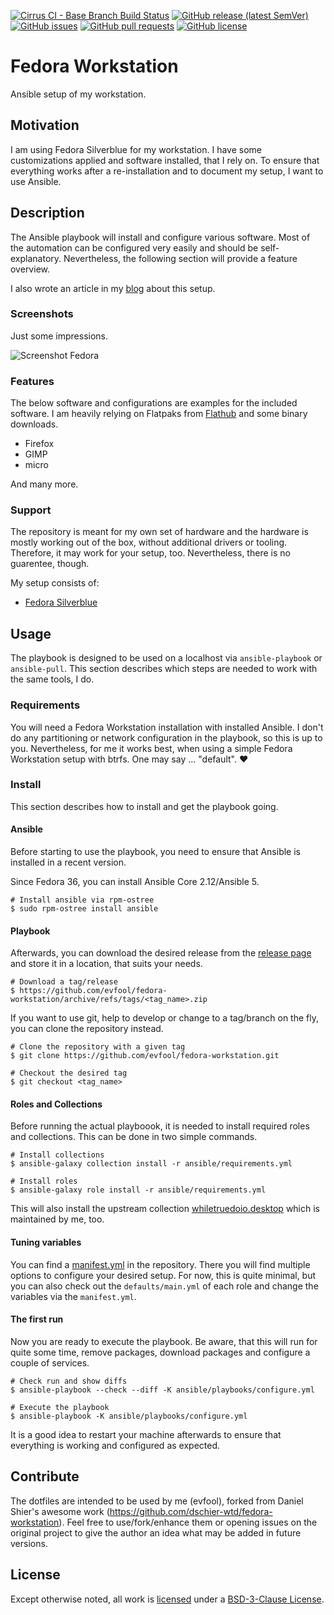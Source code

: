 <!--
reference: https://www.makeareadme.com/
reference: https://commonmark.org/
-->

[![Cirrus CI - Base Branch Build Status](https://img.shields.io/cirrus/github/dschier-wtd/fedora-workstation?logo=Cirrus-ci)](https://cirrus-ci.com/github/dschier-wtd/fedora-workstation)
[![GitHub release (latest SemVer)](https://img.shields.io/github/v/release/dschier-wtd/fedora-workstation?logo=GitHub&label=Release&sort=semver)](https://github.com/dschier-wtd/fedora-workstation/releases)
[![GitHub issues](https://img.shields.io/github/issues/dschier-wtd/fedora-workstation)](https://github.com/dschier-wtd/fedora-workstation/issues)
[![GitHub pull requests](https://img.shields.io/github/issues-pr/dschier-wtd/fedora-workstation)](https://github.com/dschier-wtd/fedora-workstation/pulls)
[![GitHub license](https://img.shields.io/github/license/dschier-wtd/fedora-workstation)](https://github.com/dschier-wtd/fedora-workstation/blob/main/LICENSE)

# Fedora Workstation

Ansible setup of my workstation.

## Motivation

I am using Fedora Silverblue for my workstation. I have some customizations
applied and software installed, that I rely on. To ensure that everything works
after a re-installation and to document my setup, I want to use Ansible.

## Description

The Ansible playbook will install and configure various software. Most of the
automation can be configured very easily and should be self-explanatory.
Nevertheless, the following section will provide a feature overview.

I also wrote an article in my
[blog](https://blog.while-true-do.io/fedora-my-workstation-setup) about this
setup.

### Screenshots

Just some impressions.

![Screenshot Fedora](./docs/assets/screenshot_fedora.png)

### Features

The below software and configurations are examples for the included software. I
am heavily relying on Flatpaks from [Flathub](https://flathub.org) and some
binary downloads.

- Firefox
- GIMP
- micro

And many more.

### Support

The repository is meant for my own set of hardware and the hardware is mostly
working out of the box, without additional drivers or tooling. Therefore, it
may work for your setup, too. Nevertheless, there is no guarentee, though.

My setup consists of:

- [Fedora Silverblue](https://silverblue.fedoraproject.org/)

## Usage

The playbook is designed to be used on a localhost via `ansible-playbook` or
`ansible-pull`. This section describes which steps are needed to work with the
same tools, I do.

### Requirements

You will need a Fedora Workstation installation with installed Ansible. I don't
do any partitioning or network configuration in the playbook, so this is up to
you. Nevertheless, for me it works best, when using a simple Fedora Workstation
setup with btrfs. One may say ... "default". :heart:

### Install

This section describes how to install and get the playbook going.

#### Ansible

Before starting to use the playbook, you need to ensure that Ansible is
installed in a recent version.

Since Fedora 36, you can install Ansible Core 2.12/Ansible 5.

```shell
# Install ansible via rpm-ostree
$ sudo rpm-ostree install ansible
```

#### Playbook

Afterwards, you can download the desired release from the
[release page](https://github.com/evfool/fedora-workstation/tags) and
store it in a location, that suits your needs.

```shell
# Download a tag/release
$ https://github.com/evfool/fedora-workstation/archive/refs/tags/<tag_name>.zip

```

If you want to use git, help to develop or change to a tag/branch on the fly,
you can clone the repository instead.

```shell
# Clone the repository with a given tag
$ git clone https://github.com/evfool/fedora-workstation.git

# Checkout the desired tag
$ git checkout <tag_name>
```

#### Roles and Collections

Before running the actual playboook, it is needed to install required roles
and collections. This can be done in two simple commands.

```shell
# Install collections
$ ansible-galaxy collection install -r ansible/requirements.yml

# Install roles
$ ansible-galaxy role install -r ansible/requirements.yml
```

This will also install the upstream collection
[whiletruedoio.desktop](https://github.com/whiletruedoio/whiletruedoio.desktop)
which is maintained by me, too.

#### Tuning variables

You can find a [manifest.yml](./ansible/manifest.yml) in the repository. There
you will find multiple options to configure your desired setup. For now, this
is quite minimal, but you can also check out the `defaults/main.yml` of each
role and change the variables via the `manifest.yml`.

#### The first run

Now you are ready to execute the playbook. Be aware, that this will run for
quite some time, remove packages, download packages and configure a couple of
services.

```shell
# Check run and show diffs
$ ansible-playbook --check --diff -K ansible/playbooks/configure.yml

# Execute the playbook
$ ansible-playbook -K ansible/playbooks/configure.yml
```

It is a good idea to restart your machine afterwards to ensure that everything
is working and configured as expected.

## Contribute

The dotfiles are intended to be used by me (evfool), forked from Daniel Shier's 
awesome work (https://github.com/dschier-wtd/fedora-workstation).
Feel free to use/fork/enhance them or opening issues on the original project 
to give the author an idea what may be added in future versions.

## License

Except otherwise noted, all work is [licensed](LICENSE) under a
[BSD-3-Clause License](https://opensource.org/licenses/BSD-3-Clause).
